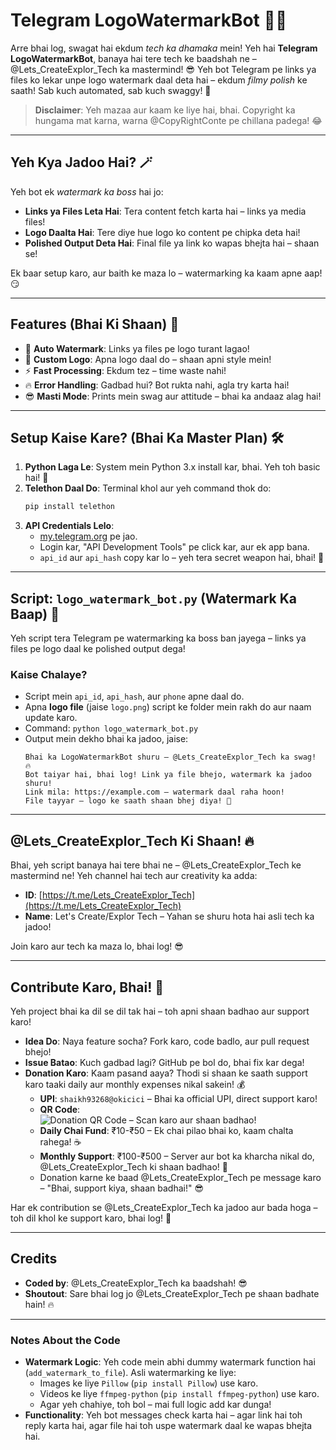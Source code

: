 # Telegram LogoWatermarkBot 🤖🎨

Arre bhai log, swagat hai ekdum *tech ka dhamaka* mein! Yeh hai **Telegram LogoWatermarkBot**, banaya hai tere tech ke baadshah ne – @Lets_CreateExplor_Tech ka mastermind! 😎 Yeh bot Telegram pe links ya files ko lekar unpe logo watermark daal deta hai – ekdum *filmy polish* ke saath! Sab kuch automated, sab kuch swaggy! 💪

> **Disclaimer**: Yeh mazaa aur kaam ke liye hai, bhai. Copyright ka hungama mat karna, warna @CopyRightConte pe chillana padega! 😂

---

## Yeh Kya Jadoo Hai? 🪄
Yeh bot ek *watermark ka boss* hai jo:
- **Links ya Files Leta Hai**: Tera content fetch karta hai – links ya media files!
- **Logo Daalta Hai**: Tere diye hue logo ko content pe chipka deta hai!
- **Polished Output Deta Hai**: Final file ya link ko wapas bhejta hai – shaan se!

Ek baar setup karo, aur baith ke maza lo – watermarking ka kaam apne aap! 😏

---

## Features (Bhai Ki Shaan) 🌟
- 🚀 **Auto Watermark**: Links ya files pe logo turant lagao!
- 🎨 **Custom Logo**: Apna logo daal do – shaan apni style mein!
- ⚡ **Fast Processing**: Ekdum tez – time waste nahi!
- 🔥 **Error Handling**: Gadbad hui? Bot rukta nahi, agla try karta hai!
- 😎 **Masti Mode**: Prints mein swag aur attitude – bhai ka andaaz alag hai!

---

## Setup Kaise Kare? (Bhai Ka Master Plan) 🛠️
1. **Python Laga Le**: System mein Python 3.x install kar, bhai. Yeh toh basic hai! 🐍
2. **Telethon Daal Do**: Terminal khol aur yeh command thok do:
   ```bash
   pip install telethon
   ```
3. **API Credentials Lelo**:  
   - [my.telegram.org](https://my.telegram.org) pe jao.  
   - Login kar, "API Development Tools" pe click kar, aur ek app bana.  
   - `api_id` aur `api_hash` copy kar lo – yeh tera secret weapon hai, bhai! 🔑

---

## Script: `logo_watermark_bot.py` (Watermark Ka Baap) 🤖
Yeh script tera Telegram pe watermarking ka boss ban jayega – links ya files pe logo daal ke polished output dega!

### Kaise Chalaye?
- Script mein `api_id`, `api_hash`, aur `phone` apne daal do.  
- Apna **logo file** (jaise `logo.png`) script ke folder mein rakh do aur naam update karo.  
- Command: `python logo_watermark_bot.py`  
- Output mein dekho bhai ka jadoo, jaise:  
  ```
  Bhai ka LogoWatermarkBot shuru – @Lets_CreateExplor_Tech ka swag! 🔥
  Bot taiyar hai, bhai log! Link ya file bhejo, watermark ka jadoo shuru!
  Link mila: https://example.com – watermark daal raha hoon!
  File tayyar – logo ke saath shaan bhej diya! 🎉
  ```

---

## @Lets_CreateExplor_Tech Ki Shaan! 🔥
Bhai, yeh script banaya hai tere bhai ne – @Lets_CreateExplor_Tech ke mastermind ne! Yeh channel hai tech aur creativity ka adda:  

- **ID**: [https://t.me/Lets_CreateExplor_Tech](https://t.me/Lets_CreateExplor_Tech)  
- **Name**: Let's Create/Explor Tech – Yahan se shuru hota hai asli tech ka jadoo!  

Join karo aur tech ka maza lo, bhai log! 😎

---

## Contribute Karo, Bhai! 🤝
Yeh project bhai ka dil se dil tak hai – toh apni shaan badhao aur support karo!  

- **Idea Do**: Naya feature socha? Fork karo, code badlo, aur pull request bhejo!  
- **Issue Batao**: Kuch gadbad lagi? GitHub pe bol do, bhai fix kar dega!  
- **Donation Karo**: Kaam pasand aaya? Thodi si shaan ke saath support karo taaki daily aur monthly expenses nikal sakein! 💰  
  - **UPI**: `shaikh93268@okicici` – Bhai ka official UPI, direct support karo!  
  - **QR Code**:  
    ![Donation QR Code](https://github.com/user-attachments/assets/f0d9a51e-e643-4a26-a28d-74e15638522a) – Scan karo aur shaan badhao!  
  - **Daily Chai Fund**: ₹10-₹50 – Ek chai pilao bhai ko, kaam chalta rahega! ☕  
  - **Monthly Support**: ₹100-₹500 – Server aur bot ka kharcha nikal do, @Lets_CreateExplor_Tech ki shaan badhao! 🌟  
  - Donation karne ke baad @Lets_CreateExplor_Tech pe message karo – "Bhai, support kiya, shaan badhai!" 😎  

Har ek contribution se @Lets_CreateExplor_Tech ka jadoo aur bada hoga – toh dil khol ke support karo, bhai log! 🙏

---

## Credits
- **Coded by**: @Lets_CreateExplor_Tech ka baadshah! 😎  
- **Shoutout**: Sare bhai log jo @Lets_CreateExplor_Tech pe shaan badhate hain! 🔥  

---

### Notes About the Code
- **Watermark Logic**: Yeh code mein abhi dummy watermark function hai (`add_watermark_to_file`). Asli watermarking ke liye:  
  - Images ke liye `Pillow` (`pip install Pillow`) use karo.  
  - Videos ke liye `ffmpeg-python` (`pip install ffmpeg-python`) use karo.  
  - Agar yeh chahiye, toh bol – mai full logic add kar dunga!
- **Functionality**: Yeh bot messages check karta hai – agar link hai toh reply karta hai, agar file hai toh uspe watermark daal ke wapas bhejta hai.
